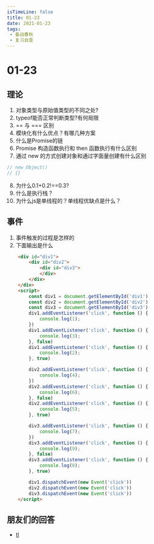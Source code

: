 ```yaml
---
isTimeLine: false
title: 01-23
date: 2021-01-23
tags:
 - 备战春秋
 - 复习自查
---
```

# 01-23

## 理论
1. 对象类型与原始值类型的不同之处?
2. typeof能否正常判断类型?有何局限
3. == 与 === 区别
4. 模块化有什么优点？有哪几种方案
5. 什么是Promise的链
6. Promise 构造函数执行和 then 函数执行有什么区别
7. 通过 new 的方式创建对象和通过字面量创建有什么区别
```js
// new Object()
// {}
```
8. 为什么0.1+0.2!==0.3?
9. 什么是执行栈？
10. 为什么js是单线程的？单线程优缺点是什么？


## 事件
1. 事件触发的过程是怎样的
2. 下面输出是什么

```html
    <div id="div1">
        <div id="div2">
            <div id="div3">
            </div>
        </div>
    </div>
    <script>
        const div1 = document.getElementById('div1')
        const div2 = document.getElementById('div2')
        const div3 = document.getElementById('div3')
        div1.addEventListener('click', function () {
            console.log(1);
        })
        div1.addEventListener('click', function () {
            console.log(3);
        }, false)
        div1.addEventListener('click', function () {
            console.log(2);
        }, true)

        div2.addEventListener('click', function () {
            console.log(4);
        })
        div2.addEventListener('click', function () {
            console.log(6);
        }, false)
        div2.addEventListener('click', function () {
            console.log(5);
        }, true)

        div3.addEventListener('click', function () {
            console.log(7);
        })
        div3.addEventListener('click', function () {
            console.log(9);
        }, false)
        div3.addEventListener('click', function () {
            console.log(8);
        }, true)

        div1.dispatchEvent(new Event('click'))
        div2.dispatchEvent(new Event('click'))
        div3.dispatchEvent(new Event('click'))
    </script>
```
## 朋友们的回答
* [tl](https://juejin.cn/post/6921708944939286542/)

<comment/>
<tongji/>